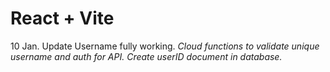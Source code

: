 # React + Vite
10 Jan.
Update Username fully working.
*Cloud functions to validate unique username and auth for API.*
*Create userID document in database.*